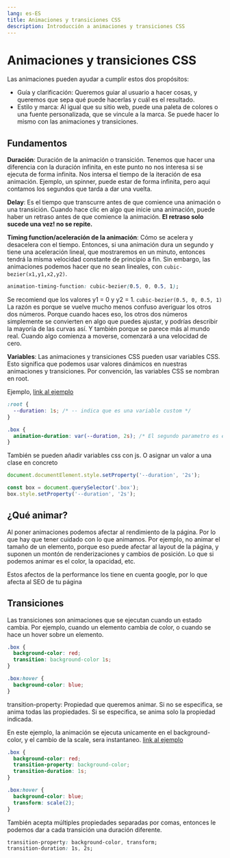 ```yaml
---
lang: es-ES
title: Animaciones y transiciones CSS
description: Introducción a animaciones y transiciones CSS
---
```


# Animaciones y transiciones CSS

Las animaciones pueden ayudar a cumplir estos dos propósitos:
- Guía y clarificación: Queremos guiar al usuario a hacer cosas, y queremos que sepa qué puede hacerlas y cuál es el resultado.
- Estilo y marca: Al igual que su sitio web, puede una paleta de colores o una fuente personalizada, que se vincule a la marca. Se puede hacer lo mismo con las animaciones y transiciones.

## Fundamentos

**Duración**: Duración de la animación o transición. Tenemos que hacer una diferencia con la duración infinita, en este punto no nos interesa si se ejecuta de forma infinita. Nos intersa el tiempo de la iteración de esa animación. Ejemplo, un spinner, puede estar de forma infinita, pero aqui contamos los segundos que tarda a dar una vuelta.

**Delay**: Es el tiempo que transcurre antes de que comience una animación o una transición. Cuando hace clic en algo que inicie una animación, puede haber un retraso antes de que comience la animación. **El retraso solo sucede una vez! no se repite.**

**Timing function/aceleración de la animación**: Cómo se acelera y desacelera con el tiempo. Entonces, si una animación dura un segundo y tiene una aceleración lineal, que mostraremos en un minuto, entonces tendrá la misma velocidad constante de principio a fin. Sin embargo, las animaciones podemos hacer que no sean lineales, con `cubic-bezier(x1,y1,x2,y2)`.
```css
animation-timing-function: cubic-bezier(0.5, 0, 0.5, 1);
```

Se recomiend que los valores y1 = 0 y y2 = 1. `cubic-bezier(0.5, 0, 0.5, 1)` La razón es porque se vuelve mucho menos confuso averiguar los otros dos números. Porque cuando haces eso, los otros dos números simplemente se convierten en algo que puedes ajustar, y podrías describir la mayoría de las curvas así. Y también porque se parece más al mundo real. Cuando algo comienza a moverse, comenzará a una velocidad de cero.

**Variables**: Las animaciones y transiciones CSS pueden usar variables CSS. Esto significa que podemos usar valores dinámicos en nuestras animaciones y transiciones. Por convención, las variables CSS se nombran en root.

Ejemplo, [link al ejemplo](https://codi.link/PGRpdiBjbGFzcz0iYm94Ij4KCjwvZGl2PgoK|OnJvb3R7CiAgLS1ib3JkZXItc2l6ZTogMnB4OwogIC0taGVpZ2h0LXNpemU6IDUwMHB4Owp9CgouYm94IHsKICB3aWR0aDogMzAwcHg7CiAgaGVpZ2h0OiB2YXIoLS1oZWlnaHQtc2l6ZSkgOwogIGJhY2tncm91bmQtY29sb3I6IHZhcigtLWN1c3RvbS1yZWQpIDsKICBib3JkZXI6IHZhcigtLWJvcmRlci1zaXplKSBzb2xpZCBibGFjazsKfQ==|Y29uc3QgYm94ID0gZG9jdW1lbnQucXVlcnlTZWxlY3RvcignLmJveCcpOwpib3guc3R5bGUuc2V0UHJvcGVydHkoJy0tY3VzdG9tLXJlZCcsICdyZWQnKTsKYm94LnN0eWxlLnNldFByb3BlcnR5KCctLWhlaWdodC1zaXplJywgJzEwMHB4Jyk7)

```css
:root {
  --duration: 1s; /* -- indica que es una variable custom */
}

.box {
  animation-duration: var(--duration, 2s); /* El segundo parametro es el valor por defecto, en el caso que no exista la variable */
}
```

También se pueden añadir variables css con js. O asignar un valor a una clase en concreto

```js
document.documentElement.style.setProperty('--duration', '2s');

const box = document.querySelector('.box');
box.style.setProperty('--duration', '2s');
```

## ¿Qué animar?

Al poner animaciones podemos afectar al rendimiento de la página. Por lo que hay que tener cuidado con lo que animamos. Por ejemplo, no animar el tamaño de un elemento, porque eso puede afectar al layout de la página, y suponen un montón de renderizaciones y cambios de posición. Lo que si podemos animar es el color, la opacidad, etc.

Estos afectos de la performance los tiene en cuenta google, por lo que afecta al SEO de tu página

## Transiciones

Las transiciones son animaciones que se ejecutan cuando un estado cambia. Por ejemplo, cuando un elemento cambia de color, o cuando se hace un hover sobre un elemento.

```css
.box {
  background-color: red;
  transition: background-color 1s;
}

.box:hover {
  background-color: blue;
}
```

transition-property: Propiedad que queremos animar. Si no se especifica, se anima todas las propiedades. Si se especifica, se anima solo la propiedad indicada.

En este ejemplo, la animación se ejecuta unicamente en el background-color, y el cambio de la scale, sera instantaneo. [link al ejemplo](https://codi.link/PGRpdiBjbGFzcz0iYm94Ij4KCjwvZGl2PgoK|LmJveCB7CiAgd2lkdGg6IDMwMHB4OwogIGhlaWdodDogMzAwcHg7CiAgYmFja2dyb3VuZC1jb2xvcjogcmVkOyAKICB0cmFuc2l0aW9uLXByb3BlcnR5OiBiYWNrZ3JvdW5kLWNvbG9yOwogICB0cmFuc2l0aW9uLWR1cmF0aW9uOiAxczsKCn0KCi5ib3g6aG92ZXIgewogIGJhY2tncm91bmQtY29sb3I6IGJsdWU7CiAgdHJhbnNmb3JtOiBzY2FsZSgyKTsKfQ==|)

```css
.box {
  background-color: red;
  transition-property: background-color;
  transition-duration: 1s;
}

.box:hover {
  background-color: blue;
  transform: scale(2);
}
```

También acepta múltiples propiedades separadas por comas, entonces le podemos dar a cada transición una duración diferente.

```css
transition-property: background-color, transform;
transition-duration: 1s, 2s;
```
